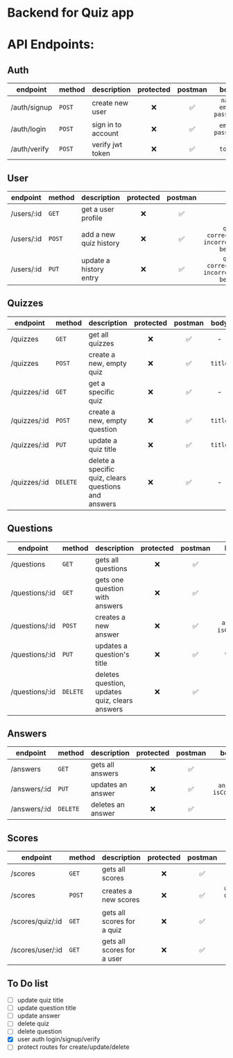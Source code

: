 # Backend for Quiz app

# API Endpoints:

## Auth

| endpoint     | method | description        | protected | postman |           body            |
| ------------ | ------ | ------------------ | :-------: | :-----: | :-----------------------: |
| /auth/signup | `POST` | create new user    |    ❌     |   ✅    | `name` `email` `password` |
| /auth/login  | `POST` | sign in to account |    ❌     |   ✅    |    `email` `password`     |
| /auth/verify | `POST` | verify jwt token   |    ❌     |   ✅    |          `token`          |

## User

| endpoint   | method | description            | protected | postman |                             body                              |
| ---------- | ------ | ---------------------- | :-------: | :-----: | :-----------------------------------------------------------: |
| /users/:id | `GET`  | get a user profile     |    ❌     |   ✅    |                               -                               |
| /users/:id | `POST` | add a new quiz history |    ❌     |   ✅    | `quiz_id` `correctQuestions` `incorrectQuestions` `bestScore` |
| /users/:id | `PUT`  | update a history entry |    ❌     |   ✅    | `quiz_id` `correctQuestions` `incorrectQuestions` `bestScore` |

## Quizzes

| endpoint     | method   | description                                          | protected | postman |  body   |
| ------------ | -------- | ---------------------------------------------------- | :-------: | :-----: | :-----: |
| /quizzes     | `GET`    | get all quizzes                                      |    ❌     |   ✅    |    -    |
| /quizzes     | `POST`   | create a new, empty quiz                             |    ❌     |   ✅    | `title` |
| /quizzes/:id | `GET`    | get a specific quiz                                  |    ❌     |   ✅    |    -    |
| /quizzes/:id | `POST`   | create a new, empty question                         |    ❌     |   ✅    | `title` |
| /quizzes/:id | `PUT`    | update a quiz title                                  |    ❌     |   ✅    | `title` |
| /quizzes/:id | `DELETE` | delete a specific quiz, clears questions and answers |    ❌     |   ✅    |    -    |

## Questions

| endpoint       | method   | description                                    | protected | postman |         body          |
| -------------- | -------- | ---------------------------------------------- | :-------: | :-----: | :-------------------: |
| /questions     | `GET`    | gets all questions                             |    ❌     |   ✅    |           -           |
| /questions/:id | `GET`    | gets one question with answers                 |    ❌     |   ✅    |           -           |
| /questions/:id | `POST`   | creates a new answer                           |    ❌     |   ✅    | `answer`, `isCorrect` |
| /questions/:id | `PUT`    | updates a question's title                     |    ❌     |   ✅    |        `title`        |
| /questions/:id | `DELETE` | deletes question, updates quiz, clears answers |    ❌     |   ✅    |           -           |

## Answers

| endpoint     | method   | description       | protected | postman |         body         |
| ------------ | -------- | ----------------- | :-------: | :-----: | :------------------: |
| /answers     | `GET`    | gets all answers  |    ❌     |   ✅    |          -           |
| /answers/:id | `PUT`    | updates an answer |    ❌     |   ✅    | `answer` `isCorrect` |
| /answers/:id | `DELETE` | deletes an answer |    ❌     |   ✅    |          -           |

## Scores

| endpoint         | method | description                | protected | postman |            body             |
| ---------------- | ------ | -------------------------- | :-------: | :-----: | :-------------------------: |
| /scores          | `GET`  | gets all scores            |    ❌     |   ✅    |              -              |
| /scores          | `POST` | creates a new scores       |    ❌     |   ✅    | `user_id` `quiz_id` `score` |
| /scores/quiz/:id | `GET`  | gets all scores for a quiz |    ❌     |   ✅    |              -              |
| /scores/user/:id | `GET`  | gets all scores for a user |    ❌     |   ✅    |              -              |

## To Do list

- [ ] update quiz title
- [ ] update question title
- [ ] update answer
- [ ] delete quiz
- [ ] delete question
- [x] user auth login/signup/verify
- [ ] protect routes for create/update/delete
